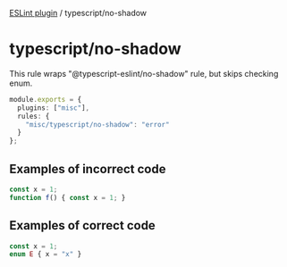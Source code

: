 [ESLint plugin](https://ilyub.github.io/eslint-plugin/) / typescript/no-shadow

# typescript/no-shadow

This rule wraps "@typescript-eslint/no-shadow" rule, but skips checking enum.

```ts
module.exports = {
  plugins: ["misc"],
  rules: {
    "misc/typescript/no-shadow": "error"
  }
};
```

## Examples of incorrect code

```ts
const x = 1;
function f() { const x = 1; }
```

## Examples of correct code

```ts
const x = 1;
enum E { x = "x" }
```